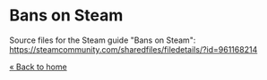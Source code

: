# Bans on Steam
Source files for the Steam guide "Bans on Steam": https://steamcommunity.com/sharedfiles/filedetails/?id=961168214

[« Back to home](https://github.com/p0sixkillah/SteamGuides/)
